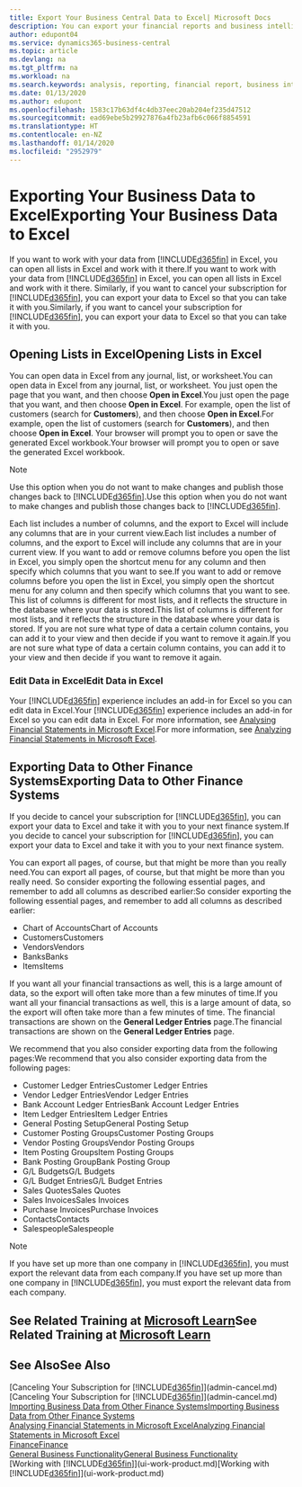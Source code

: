 ```yaml
---
title: Export Your Business Central Data to Excel| Microsoft Docs
description: You can export your financial reports and business intelligence data from Business Central  to Excel, or open your data in Excel.
author: edupont04
ms.service: dynamics365-business-central
ms.topic: article
ms.devlang: na
ms.tgt_pltfrm: na
ms.workload: na
ms.search.keywords: analysis, reporting, financial report, business intelligence, BI, Excel
ms.date: 01/13/2020
ms.author: edupont
ms.openlocfilehash: 1583c17b63df4c4db37eec20ab204ef235d47512
ms.sourcegitcommit: ead69ebe5b29927876a4fb23afb6c066f8854591
ms.translationtype: HT
ms.contentlocale: en-NZ
ms.lasthandoff: 01/14/2020
ms.locfileid: "2952979"
---
```

# <a name="exporting-your-business-data-to-excel"></a><span data-ttu-id="b7390-103">Exporting Your Business Data to Excel</span><span class="sxs-lookup"><span data-stu-id="b7390-103">Exporting Your Business Data to Excel</span></span>
<span data-ttu-id="b7390-104">If you want to work with your data from [!INCLUDE[d365fin](includes/d365fin_md.md)] in Excel, you can open all lists in Excel and work with it there.</span><span class="sxs-lookup"><span data-stu-id="b7390-104">If you want to work with your data from [!INCLUDE[d365fin](includes/d365fin_md.md)] in Excel, you can open all lists in Excel and work with it there.</span></span> <span data-ttu-id="b7390-105">Similarly, if you want to cancel your subscription for [!INCLUDE[d365fin](includes/d365fin_md.md)], you can export your data to Excel so that you can take it with you.</span><span class="sxs-lookup"><span data-stu-id="b7390-105">Similarly, if you want to cancel your subscription for [!INCLUDE[d365fin](includes/d365fin_md.md)], you can export your data to Excel so that you can take it with you.</span></span>

## <a name="opening-lists-in-excel"></a><span data-ttu-id="b7390-106">Opening Lists in Excel</span><span class="sxs-lookup"><span data-stu-id="b7390-106">Opening Lists in Excel</span></span>
<span data-ttu-id="b7390-107">You can open data in Excel from any journal, list, or worksheet.</span><span class="sxs-lookup"><span data-stu-id="b7390-107">You can open data in Excel from any journal, list, or worksheet.</span></span> <span data-ttu-id="b7390-108">You just open the page that you want, and then choose **Open in Excel**.</span><span class="sxs-lookup"><span data-stu-id="b7390-108">You just open the page that you want, and then choose **Open in Excel**.</span></span> <span data-ttu-id="b7390-109">For example, open the list of customers (search for **Customers**), and then choose **Open in Excel**.</span><span class="sxs-lookup"><span data-stu-id="b7390-109">For example, open the list of customers (search for **Customers**), and then choose **Open in Excel**.</span></span> <span data-ttu-id="b7390-110">Your browser will prompt you to open or save the generated Excel workbook.</span><span class="sxs-lookup"><span data-stu-id="b7390-110">Your browser will prompt you to open or save the generated Excel workbook.</span></span>  

> [!NOTE]
> <span data-ttu-id="b7390-111">Use this option when you do not want to make changes and publish those changes back to [!INCLUDE[d365fin](includes/d365fin_md.md)].</span><span class="sxs-lookup"><span data-stu-id="b7390-111">Use this option when you do not want to make changes and publish those changes back to [!INCLUDE[d365fin](includes/d365fin_md.md)].</span></span>  

<span data-ttu-id="b7390-112">Each list includes a number of columns, and the export to Excel will include any columns that are in your current view.</span><span class="sxs-lookup"><span data-stu-id="b7390-112">Each list includes a number of columns, and the export to Excel will include any columns that are in your current view.</span></span> <span data-ttu-id="b7390-113">If you want to add or remove columns before you open the list in Excel, you simply open the shortcut menu for any column and then specify which columns that you want to see.</span><span class="sxs-lookup"><span data-stu-id="b7390-113">If you want to add or remove columns before you open the list in Excel, you simply open the shortcut menu for any column and then specify which columns that you want to see.</span></span> <span data-ttu-id="b7390-114">This list of columns is different for most lists, and it reflects the structure in the database where your data is stored.</span><span class="sxs-lookup"><span data-stu-id="b7390-114">This list of columns is different for most lists, and it reflects the structure in the database where your data is stored.</span></span> <span data-ttu-id="b7390-115">If you are not sure what type of data a certain column contains, you can add it to your view and then decide if you want to remove it again.</span><span class="sxs-lookup"><span data-stu-id="b7390-115">If you are not sure what type of data a certain column contains, you can add it to your view and then decide if you want to remove it again.</span></span>  

### <a name="edit-data-in-excel"></a><span data-ttu-id="b7390-116">Edit Data in Excel</span><span class="sxs-lookup"><span data-stu-id="b7390-116">Edit Data in Excel</span></span>
<span data-ttu-id="b7390-117">Your [!INCLUDE[d365fin](includes/d365fin_md.md)] experience includes an add-in for Excel so you can edit data in Excel.</span><span class="sxs-lookup"><span data-stu-id="b7390-117">Your [!INCLUDE[d365fin](includes/d365fin_md.md)] experience includes an add-in for Excel so you can edit data in Excel.</span></span> <span data-ttu-id="b7390-118">For more information, see [Analysing Financial Statements in Microsoft Excel](finance-analyze-excel.md).</span><span class="sxs-lookup"><span data-stu-id="b7390-118">For more information, see [Analyzing Financial Statements in Microsoft Excel](finance-analyze-excel.md).</span></span>  

## <a name="exporting-data-to-other-finance-systems"></a><span data-ttu-id="b7390-119">Exporting Data to Other Finance Systems</span><span class="sxs-lookup"><span data-stu-id="b7390-119">Exporting Data to Other Finance Systems</span></span>
<span data-ttu-id="b7390-120">If you decide to cancel your subscription for [!INCLUDE[d365fin](includes/d365fin_md.md)], you can export your data to Excel and take it with you to your next finance system.</span><span class="sxs-lookup"><span data-stu-id="b7390-120">If you decide to cancel your subscription for [!INCLUDE[d365fin](includes/d365fin_md.md)], you can export your data to Excel and take it with you to your next finance system.</span></span>  

<span data-ttu-id="b7390-121">You can export all pages, of course, but that might be more than you really need.</span><span class="sxs-lookup"><span data-stu-id="b7390-121">You can export all pages, of course, but that might be more than you really need.</span></span> <span data-ttu-id="b7390-122">So consider exporting the following essential pages, and remember to add all columns as described earlier:</span><span class="sxs-lookup"><span data-stu-id="b7390-122">So consider exporting the following essential pages, and remember to add all columns as described earlier:</span></span>  

* <span data-ttu-id="b7390-123">Chart of Accounts</span><span class="sxs-lookup"><span data-stu-id="b7390-123">Chart of Accounts</span></span>  
* <span data-ttu-id="b7390-124">Customers</span><span class="sxs-lookup"><span data-stu-id="b7390-124">Customers</span></span>  
* <span data-ttu-id="b7390-125">Vendors</span><span class="sxs-lookup"><span data-stu-id="b7390-125">Vendors</span></span>  
* <span data-ttu-id="b7390-126">Banks</span><span class="sxs-lookup"><span data-stu-id="b7390-126">Banks</span></span>  
* <span data-ttu-id="b7390-127">Items</span><span class="sxs-lookup"><span data-stu-id="b7390-127">Items</span></span>  

<span data-ttu-id="b7390-128">If you want all your financial transactions as well, this is a large amount of data, so the export will often take more than a few minutes of time.</span><span class="sxs-lookup"><span data-stu-id="b7390-128">If you want all your financial transactions as well, this is a large amount of data, so the export will often take more than a few minutes of time.</span></span> <span data-ttu-id="b7390-129">The financial transactions are shown on the **General Ledger Entries** page.</span><span class="sxs-lookup"><span data-stu-id="b7390-129">The financial transactions are shown on the **General Ledger Entries** page.</span></span>  

<span data-ttu-id="b7390-130">We recommend that you also consider exporting data from the following pages:</span><span class="sxs-lookup"><span data-stu-id="b7390-130">We recommend that you also consider exporting data from the following pages:</span></span>  

* <span data-ttu-id="b7390-131">Customer Ledger Entries</span><span class="sxs-lookup"><span data-stu-id="b7390-131">Customer Ledger Entries</span></span>  
* <span data-ttu-id="b7390-132">Vendor Ledger Entries</span><span class="sxs-lookup"><span data-stu-id="b7390-132">Vendor Ledger Entries</span></span>  
* <span data-ttu-id="b7390-133">Bank Account Ledger Entries</span><span class="sxs-lookup"><span data-stu-id="b7390-133">Bank Account Ledger Entries</span></span>  
* <span data-ttu-id="b7390-134">Item Ledger Entries</span><span class="sxs-lookup"><span data-stu-id="b7390-134">Item Ledger Entries</span></span>  
* <span data-ttu-id="b7390-135">General Posting Setup</span><span class="sxs-lookup"><span data-stu-id="b7390-135">General Posting Setup</span></span>  
* <span data-ttu-id="b7390-136">Customer Posting Groups</span><span class="sxs-lookup"><span data-stu-id="b7390-136">Customer Posting Groups</span></span>  
* <span data-ttu-id="b7390-137">Vendor Posting Groups</span><span class="sxs-lookup"><span data-stu-id="b7390-137">Vendor Posting Groups</span></span>  
* <span data-ttu-id="b7390-138">Item Posting Groups</span><span class="sxs-lookup"><span data-stu-id="b7390-138">Item Posting Groups</span></span>  
* <span data-ttu-id="b7390-139">Bank Posting Group</span><span class="sxs-lookup"><span data-stu-id="b7390-139">Bank Posting Group</span></span>  
* <span data-ttu-id="b7390-140">G/L Budgets</span><span class="sxs-lookup"><span data-stu-id="b7390-140">G/L Budgets</span></span>  
* <span data-ttu-id="b7390-141">G/L Budget Entries</span><span class="sxs-lookup"><span data-stu-id="b7390-141">G/L Budget Entries</span></span>  
* <span data-ttu-id="b7390-142">Sales Quotes</span><span class="sxs-lookup"><span data-stu-id="b7390-142">Sales Quotes</span></span>  
* <span data-ttu-id="b7390-143">Sales Invoices</span><span class="sxs-lookup"><span data-stu-id="b7390-143">Sales Invoices</span></span>  
* <span data-ttu-id="b7390-144">Purchase Invoices</span><span class="sxs-lookup"><span data-stu-id="b7390-144">Purchase Invoices</span></span>  
* <span data-ttu-id="b7390-145">Contacts</span><span class="sxs-lookup"><span data-stu-id="b7390-145">Contacts</span></span>  
* <span data-ttu-id="b7390-146">Salespeople</span><span class="sxs-lookup"><span data-stu-id="b7390-146">Salespeople</span></span>  

> [!NOTE]  
>   <span data-ttu-id="b7390-147">If you have set up more than one company in [!INCLUDE[d365fin](includes/d365fin_md.md)], you must export the relevant data from each company.</span><span class="sxs-lookup"><span data-stu-id="b7390-147">If you have set up more than one company in [!INCLUDE[d365fin](includes/d365fin_md.md)], you must export the relevant data from each company.</span></span>

## <a name="see-related-training-at-microsoft-learnlearnmodulesconfigure-powerbi-excel-dynamics-365-business-centralindex"></a><span data-ttu-id="b7390-148">See Related Training at [Microsoft Learn](/learn/modules/configure-powerbi-excel-dynamics-365-business-central/index)</span><span class="sxs-lookup"><span data-stu-id="b7390-148">See Related Training at [Microsoft Learn](/learn/modules/configure-powerbi-excel-dynamics-365-business-central/index)</span></span>

## <a name="see-also"></a><span data-ttu-id="b7390-149">See Also</span><span class="sxs-lookup"><span data-stu-id="b7390-149">See Also</span></span>
<span data-ttu-id="b7390-150">[Canceling Your Subscription for [!INCLUDE[d365fin](includes/d365fin_md.md)]](admin-cancel.md)</span><span class="sxs-lookup"><span data-stu-id="b7390-150">[Canceling Your Subscription for [!INCLUDE[d365fin](includes/d365fin_md.md)]](admin-cancel.md)</span></span>  
[<span data-ttu-id="b7390-151">Importing Business Data from Other Finance Systems</span><span class="sxs-lookup"><span data-stu-id="b7390-151">Importing Business Data from Other Finance Systems</span></span>](across-import-data-configuration-packages.md)  
[<span data-ttu-id="b7390-152">Analysing Financial Statements in Microsoft Excel</span><span class="sxs-lookup"><span data-stu-id="b7390-152">Analyzing Financial Statements in Microsoft Excel</span></span>](finance-analyze-excel.md)  
[<span data-ttu-id="b7390-153">Finance</span><span class="sxs-lookup"><span data-stu-id="b7390-153">Finance</span></span>](finance.md)  
[<span data-ttu-id="b7390-154">General Business Functionality</span><span class="sxs-lookup"><span data-stu-id="b7390-154">General Business Functionality</span></span>](ui-across-business-areas.md)  
<span data-ttu-id="b7390-155">[Working with [!INCLUDE[d365fin](includes/d365fin_md.md)]](ui-work-product.md)</span><span class="sxs-lookup"><span data-stu-id="b7390-155">[Working with [!INCLUDE[d365fin](includes/d365fin_md.md)]](ui-work-product.md)</span></span>  
